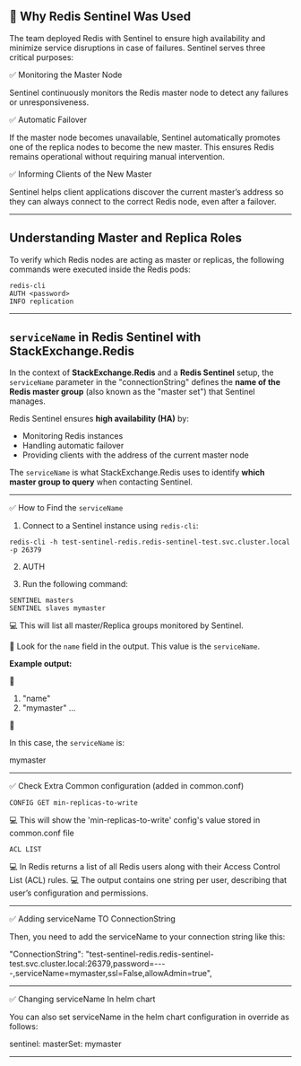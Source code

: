 ## 📌 Why Redis Sentinel Was Used

The team deployed Redis with Sentinel to ensure high availability and minimize service disruptions in case of failures. Sentinel serves three critical purposes:

✅ Monitoring the Master Node

 Sentinel continuously monitors the Redis master node to detect any failures or unresponsiveness.

✅ Automatic Failover

 If the master node becomes unavailable, Sentinel automatically promotes one of the replica nodes to become the new master. This ensures Redis remains operational without requiring manual intervention.

✅ Informing Clients of the New Master

 Sentinel helps client applications discover the current master’s address so they can always connect to the correct Redis node, even after a failover.

-----

## Understanding Master and Replica Roles

To verify which Redis nodes are acting as master or replicas, the following commands were executed inside the Redis pods:

```
redis-cli
AUTH <password>
INFO replication
```

-----

## `serviceName` in Redis Sentinel with StackExchange.Redis

In the context of **StackExchange.Redis** and a **Redis Sentinel** setup, the `serviceName` parameter in the "connectionString" defines the **name of the Redis master group** (also known as the "master set") that Sentinel manages.

Redis Sentinel ensures **high availability (HA)** by:

* Monitoring Redis instances
* Handling automatic failover
* Providing clients with the address of the current master node

The `serviceName` is what StackExchange.Redis uses to identify **which master group to query** when contacting Sentinel.

---

✅ How to Find the `serviceName`

1. Connect to a Sentinel instance using `redis-cli`:

```
redis-cli -h test-sentinel-redis.redis-sentinel-test.svc.cluster.local -p 26379
```

2. AUTH

3. Run the following command:

```
SENTINEL masters
SENTINEL slaves mymaster
```

💻 This will list all master/Replica groups monitored by Sentinel.


🔗 Look for the `name` field in the output. This value is the `serviceName`.

**Example output:**

🧩
1) "name"
2) "mymaster"
...

🧩

In this case, the `serviceName` is:

mymaster

---
✅ Check Extra Common configuration (added in common.conf)

```
CONFIG GET min-replicas-to-write
```

💻  This will show the 'min-replicas-to-write' config's value stored in common.conf file

```
ACL LIST
```

💻 In Redis returns a list of all Redis users along with their Access Control List (ACL) rules.
💻 The output contains one string per user, describing that user’s configuration and permissions.


---

✅ Adding serviceName TO ConnectionString

Then, you need to add the serviceName to your connection string like this:

"ConnectionString": "test-sentinel-redis.redis-sentinel-test.svc.cluster.local:26379,password=----,serviceName=mymaster,ssl=False,allowAdmin=true",

---

✅ Changing serviceName In helm chart

You can also set serviceName in the helm chart configuration in override as follows:

sentinel:
  masterSet: mymaster

-----
